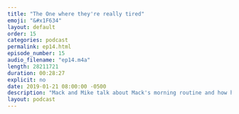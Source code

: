 ```yaml
---
title: "The One where they're really tired"
emoji: "&#x1F634"
layout: default
order: 15
categories: podcast
permalink: ep14.html
episode_number: 15
audio_filename: "ep14.m4a"
length: 28211721
duration: 00:28:27
explicit: no
date: 2019-01-21 08:00:00 -0500
description: "Mack and Mike talk about Mack's morning routine and how he pumps himself up for the day while getting only 4 hours of sleep."
layout: podcast
---
```

